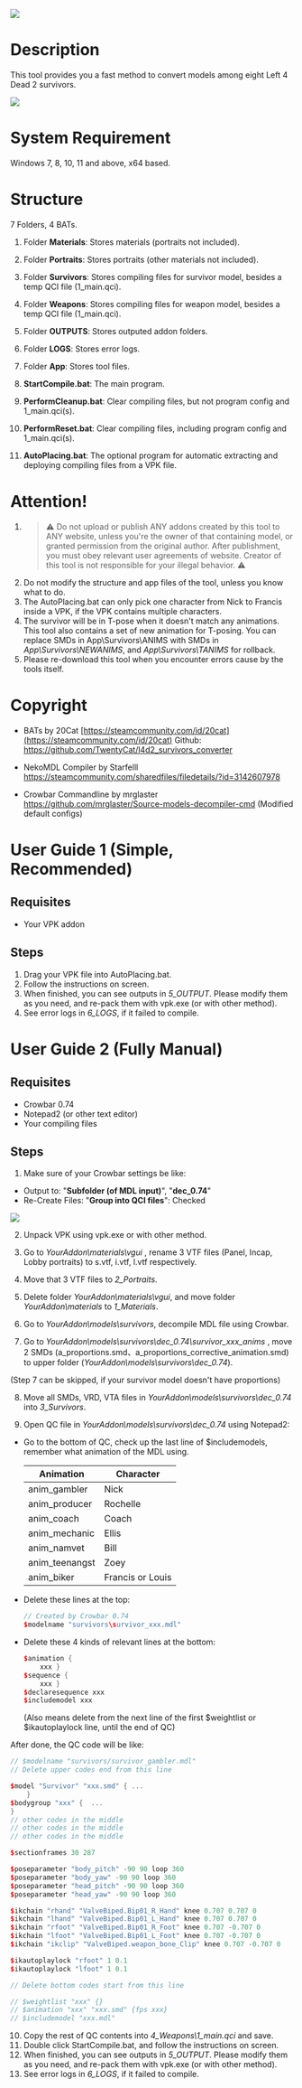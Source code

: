 ![](https://github.com/TwentyCat/l4d2_survivors_converter/blob/main/git_screenshots/cover.jpg)

# Description

This tool provides you a fast method to convert models among eight Left 4 Dead 2 survivors.

![](https://github.com/TwentyCat/l4d2_survivors_converter/blob/main/git_screenshots/screen.png)





# System Requirement

Windows 7, 8, 10, 11 and above, x64 based.





# Structure

7 Folders, 4 BATs.

1. Folder **Materials**: Stores materials (portraits not included).
2. Folder **Portraits**: Stores portraits (other materials not included).
3. Folder **Survivors**: Stores compiling files for survivor model, besides a temp QCI file (1_main.qci).
4. Folder **Weapons**: Stores compiling files for weapon model, besides a temp QCI file (1_main.qci).
5. Folder **OUTPUTS**: Stores outputed addon folders.
6. Folder **LOGS**: Stores error logs.
7. Folder **App**: Stores tool files.

8. **StartCompile.bat**: The main program.
9. **PerformCleanup.bat**: Clear compiling files, but not program config and 1_main.qci(s).
10. **PerformReset.bat**: Clear compiling files, including program config and 1_main.qci(s).
11. **AutoPlacing.bat**: The optional program for automatic extracting and deploying compiling files from a VPK file.





# Attention!

1. > ⚠ Do not upload or publish ANY addons created by this tool to ANY website, unless you're the owner of that containing model, or granted permission from the original author. After publishment, you must obey relevant user agreements of website. Creator of this tool is not responsible for your illegal behavior. ⚠
2. Do not modify the structure and app files of the tool, unless you know what to do.
3. The AutoPlacing.bat can only pick one character from Nick to Francis inside a VPK, if the VPK contains multiple characters.
4. The survivor will be in T-pose when it doesn't match any animations. This tool also contains a set of new animation for T-posing. You can replace SMDs in App\Survivors\ANIMS with SMDs in *App\Survivors\NEWANIMS*, and *App\Survivors\TANIMS* for rollback.
5. Please re-download this tool when you encounter errors cause by the tools itself.





# Copyright

- BATs by 20Cat [https://steamcommunity.com/id/20cat](https://steamcommunity.com/id/20cat) Github: https://github.com/TwentyCat/l4d2_survivors_converter

- NekoMDL Compiler by Starfelll https://steamcommunity.com/sharedfiles/filedetails/?id=3142607978
- Crowbar Commandline by mrglaster https://github.com/mrglaster/Source-models-decompiler-cmd (Modified default configs)





# User Guide 1 (Simple, Recommended)

## Requisites

 - Your VPK addon

## Steps

1. Drag your VPK file into AutoPlacing.bat.
2. Follow the instructions on screen.
3. When finished, you can see outputs in *5_OUTPUT*. Please modify them as you need, and re-pack them with vpk.exe (or with other method).
4. See error logs in *6_LOGS*, if it failed to compile.





# User Guide 2 (Fully Manual)

## Requisites

 - Crowbar 0.74
 - Notepad2 (or other text editor)
 - Your compiling files

## Steps

1. Make sure of your Crowbar settings be like:
 - Output to: "**Subfolder (of MDL input)**", "**dec_0.74**"
 - Re-Create Files: "**Group into QCI files**": Checked

![](https://github.com/TwentyCat/l4d2_survivors_converter/blob/main/git_screenshots/crowbar_settings.png)

2. Unpack VPK using vpk.exe or with other method.

3. Go to *YourAddon\materials\vgui* , rename 3 VTF files (Panel, Incap, Lobby portraits) to s.vtf, i.vtf, l.vtf respectively.

4. Move that 3 VTF files to *2_Portraits*.

5. Delete folder *YourAddon\materials\vgui*, and move folder *YourAddon\materials* to *1_Materials*.

6. Go to *YourAddon\models\survivors*, decompile MDL file using Crowbar.

7. Go to *YourAddon\models\survivors\dec_0.74\survivor_xxx_anims* , move 2 SMDs (a_proportions.smd、a_proportions_corrective_animation.smd) to upper folder (*YourAddon\models\survivors\dec_0.74*).

  (Step 7 can be skipped, if your survivor model doesn't have proportions)

8. Move all SMDs, VRD, VTA files in *YourAddon\models\survivors\dec_0.74* into *3_Survivors*.

9. Open QC file in *YourAddon\models\survivors\dec_0.74* using Notepad2:
 - Go to the bottom of QC, check up the last line of $includemodels, remember what animation of the MDL using.
	
	| Animation      | Character        |
	| -------------- | ---------------- |
	| anim_gambler   | Nick             |
	| anim_producer  | Rochelle         |
	| anim_coach     | Coach            |
	| anim_mechanic  | Ellis            |
	| anim_namvet    | Bill             |
	| anim_teenangst | Zoey             |
	| anim_biker     | Francis or Louis |
	
	
	
 - Delete these lines at the top:
	
	```c++
	// Created by Crowbar 0.74
	$modelname "survivors\survivor_xxx.mdl"
	```
	
	
	
 - Delete these 4 kinds of relevant lines at the bottom:
	
	```c++
	$animation {
	    xxx }
	$sequence {
	    xxx }
	$declaresequence xxx
	$includemodel xxx
	```
	
	(Also means delete from the next line of the first $weightlist or $ikautoplaylock line, until the end of QC)

After done, the QC code will be like:

```c++
// $modelname "survivors/survivor_gambler.mdl"
// Delete upper codes end from this line

$model "Survivor" "xxx.smd" { ...
	}
$bodygroup "xxx" {	...
}
// other codes in the middle
// other codes in the middle
// other codes in the middle

$sectionframes 30 287

$poseparameter "body_pitch" -90 90 loop 360
$poseparameter "body_yaw" -90 90 loop 360
$poseparameter "head_pitch" -90 90 loop 360
$poseparameter "head_yaw" -90 90 loop 360

$ikchain "rhand" "ValveBiped.Bip01_R_Hand" knee 0.707 0.707 0
$ikchain "lhand" "ValveBiped.Bip01_L_Hand" knee 0.707 0.707 0
$ikchain "rfoot" "ValveBiped.Bip01_R_Foot" knee 0.707 -0.707 0
$ikchain "lfoot" "ValveBiped.Bip01_L_Foot" knee 0.707 -0.707 0
$ikchain "ikclip" "ValveBiped.weapon_bone_Clip" knee 0.707 -0.707 0

$ikautoplaylock "rfoot" 1 0.1
$ikautoplaylock "lfoot" 1 0.1

// Delete bottom codes start from this line

// $weightlist "xxx" {}
// $animation "xxx" "xxx.smd" {fps xxx}
// $includemodel "xxx.mdl"
```


10. Copy the rest of QC contents into *4_Weapons\1_main.qci* and save.
11. Double click StartCompile.bat, and follow the instructions on screen.
12. When finished, you can see outputs in *5_OUTPUT*. Please modify them as you need, and re-pack them with vpk.exe (or with other method).
13. See error logs in *6_LOGS*, if it failed to compile.

